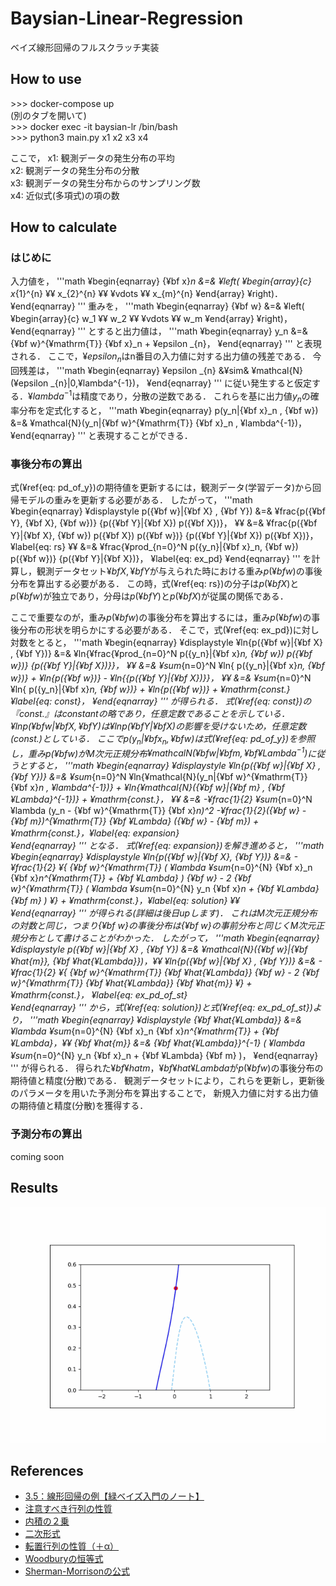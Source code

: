 # Baysian-Linear-Regression
ベイズ線形回帰のフルスクラッチ実装

## How to use
\>\>\> docker-compose up  
(別のタブを開いて)  
\>\>\> docker exec -it baysian-lr /bin/bash  
\>\>\> python3 main.py x1 x2 x3 x4  

ここで，
x1: 観測データの発生分布の平均  
x2: 観測データの発生分布の分散  
x3: 観測データの発生分布からのサンプリング数  
x4: 近似式(多項式)の項の数  

## How to calculate
### はじめに
入力値を，
'''math
¥begin{eqnarray}
    {¥bf x}_n &=&
        ¥left(
            ¥begin{array}{c}
                x_{1}^{n} ¥¥
                x_{2}^{n} ¥¥
                ¥vdots ¥¥
                x_{m}^{n}
            ¥end{array}
        ¥right)．
¥end{eqnarray}
'''
重みを，
'''math
¥begin{eqnarray}
    {¥bf w} &=&
        ¥left(
            ¥begin{array}{c}
                w_1 ¥¥
                w_2 ¥¥
                ¥vdots ¥¥
                w_m
            ¥end{array}
        ¥right)，
¥end{eqnarray}
'''
とすると出力値は，
'''math
¥begin{eqnarray}
    y_n &=& {¥bf w}^{¥mathrm{T}} {¥bf x}_n + ¥epsilon _{n}，
¥end{eqnarray}
'''
と表現される．
ここで，$¥epsilon _{n}$はn番目の入力値に対する出力値の残差である．
今回残差は，
'''math
¥begin{eqnarray}
    ¥epsilon _{n} &¥sim& ¥mathcal{N}(¥epsilon _{n}|0,¥lambda^{-1})，
¥end{eqnarray}
'''
に従い発生すると仮定する．$¥lambda^{-1}$は精度であり，分散の逆数である．
これらを基に出力値$y_n$の確率分布を定式化すると，
'''math
¥begin{eqnarray}
    p(y_n|{¥bf x}_n , {¥bf w}) &=& ¥mathcal{N}(y_n|{¥bf w}^{¥mathrm{T}} {¥bf x}_n , ¥lambda^{-1})，
¥end{eqnarray}
'''
と表現することができる．

### 事後分布の算出
式(¥ref{eq: pd_of_y})の期待値を更新するには，観測データ(学習データ)から回帰モデルの重みを更新する必要がある．
したがって，
'''math
¥begin{eqnarray}
    ¥displaystyle 
    p({¥bf w}|{¥bf X} , {¥bf Y}) &=& ¥frac{p({¥bf Y}, {¥bf X}, {¥bf w})} {p({¥bf Y}|{¥bf X}) p({¥bf X})}，  ¥¥
                                 &=& ¥frac{p({¥bf Y}|{¥bf X}, {¥bf w}) p({¥bf X}) p({¥bf w})} {p({¥bf Y}|{¥bf X}) p({¥bf X})}，¥label{eq: rs} ¥¥
                                 &=& ¥frac{¥prod_{n=0}^N p({y_n}|{¥bf x}_n, {¥bf w}) p({¥bf w})} {p({¥bf Y}|{¥bf X})}， ¥label{eq: ex_pd}
¥end{eqnarray}
'''
を計算し，観測データセット${¥bf X}, {¥bf Y}$が与えられた時における重み$p({¥bf w})$の事後分布を算出する必要がある．
この時，式(¥ref{eq: rs})の分子は$p({¥bf X})$と$p({¥bf w})$が独立であり，分母は$p({¥bf Y})$と$p({¥bf X})$が従属の関係である．

ここで重要なのが，重み$p({¥bf w})$の事後分布を算出するには，重み$p({¥bf w})$の事後分布の形状を明らかにする必要がある．
そこで，式(¥ref{eq: ex_pd})に対し対数をとると，
'''math
¥begin{eqnarray}
    ¥displaystyle 
    ¥ln{p({¥bf w}|{¥bf X} , {¥bf Y})} &=& ¥ln{¥frac{¥prod_{n=0}^N p({y_n}|{¥bf x}_n, {¥bf w}) p({¥bf w})} {p({¥bf Y}|{¥bf X})}}，  ¥¥
                                      &=& ¥sum_{n=0}^N ¥ln{ p({y_n}|{¥bf x}_n, {¥bf w})} + ¥ln{p({¥bf w})} - ¥ln{{p({¥bf Y}|{¥bf X})}}， ¥¥
                                      &=& ¥sum_{n=0}^N ¥ln{ p({y_n}|{¥bf x}_n, {¥bf w})} + ¥ln{p({¥bf w})} + ¥mathrm{const.} ¥label{eq: const}，
¥end{eqnarray}
'''
が得られる．
式(¥ref{eq: const})の『const.』はconstantの略であり，任意定数であることを示している．
$¥ln{p({¥bf w}|{¥bf X} , {¥bf Y})}$は$¥ln{{p({¥bf Y}|{¥bf X})}}$の影響を受けないため，任意定数(const.)としている．
ここで$p({y_n}|{¥bf x}_n, {¥bf w})$は式(¥ref{eq: pd_of_y})を参照し，重み$p({¥bf w})$がM次元正規分布$¥mathcal{N}({¥bf w}|{¥bf m} , {¥bf ¥Lambda}^{-1})$に従うとすると，
'''math
¥begin{eqnarray}
    ¥displaystyle 
    ¥ln{p({¥bf w}|{¥bf X} , {¥bf Y})} &=& ¥sum_{n=0}^N ¥ln{¥mathcal{N}(y_n|{¥bf w}^{¥mathrm{T}} {¥bf x}_n , ¥lambda^{-1})} + ¥ln{¥mathcal{N}({¥bf w}|{¥bf m} , {¥bf ¥Lambda}^{-1})} + ¥mathrm{const.}，  ¥¥
                                      &=& -¥frac{1}{2} ¥sum_{n=0}^N ¥lambda (y_n - {¥bf w}^{¥mathrm{T}} {¥bf x}_n)^2 -¥frac{1}{2}({¥bf w} - {¥bf m})^{¥mathrm{T}} {¥bf ¥Lambda} ({¥bf w} - {¥bf m}) + ¥mathrm{const.}，¥label{eq: expansion}                                                 
¥end{eqnarray}
'''
となる．
式(¥ref{eq: expansion})を解き進めると，
'''math
¥begin{eqnarray}
    ¥displaystyle 
    ¥ln{p({¥bf w}|{¥bf X}, {¥bf Y})} &=& - ¥frac{1}{2} ¥{ {¥bf w}^{¥mathrm{T}} ( ¥lambda ¥sum_{n=0}^{N} {¥bf x}_n {¥bf x}_n^{¥mathrm{T}} + {¥bf ¥Lambda} ) {¥bf w}
                                         - 2 {¥bf w}^{¥mathrm{T}} ( ¥lambda ¥sum_{n=0}^{N} y_n {¥bf x}_n + {¥bf ¥Lambda} {¥bf m} ) ¥} + ¥mathrm{const.}，¥label{eq: solution}  ¥¥                                            
¥end{eqnarray}
'''
が得られる(詳細は後日upします)．
これはM次元正規分布の対数と同じ，つまり{¥bf w}の事後分布は{¥bf w}の事前分布と同じくM次元正規分布として書けることがわかった．
したがって，
'''math
¥begin{eqnarray}
    ¥displaystyle 
    p({¥bf w}|{¥bf X} , {¥bf Y}) &=& ¥mathcal{N}({¥bf w}|{¥bf ¥hat{m}}, {¥bf ¥hat{¥Lambda}})，¥¥
    ¥ln{p({¥bf w}|{¥bf X} , {¥bf Y})} &=&  - ¥frac{1}{2} ¥{ {¥bf w}^{¥mathrm{T}} {¥bf ¥hat{¥Lambda}} {¥bf w} - 2 {¥bf w}^{¥mathrm{T}} {¥bf ¥hat{¥Lambda}} {¥bf ¥hat{m}} ¥} + ¥mathrm{const.}， ¥label{eq: ex_pd_of_st}                                                
¥end{eqnarray}
'''
から，式(¥ref{eq: solution})と式(¥ref{eq: ex_pd_of_st})より，
'''math
¥begin{eqnarray}
    ¥displaystyle 
    {¥bf ¥hat{¥Lambda}} &=& ¥lambda ¥sum_{n=0}^{N} {¥bf x}_n {¥bf x}_n^{¥mathrm{T}} + {¥bf ¥Lambda}，¥¥
    {¥bf ¥hat{m}} &=& {¥bf ¥hat{¥Lambda}}^{-1} ( ¥lambda ¥sum_{n=0}^{N} y_n {¥bf x}_n + {¥bf ¥Lambda} {¥bf m} )，
¥end{eqnarray}
'''
が得られる．
得られた${¥bf ¥hat{m}}$，${¥bf ¥hat{¥Lambda}}$が$p({¥bf w})$の事後分布の期待値と精度(分散)である．
観測データセットにより，これらを更新し，更新後のパラメータを用いた予測分布を算出することで，
新規入力値に対する出力値の期待値と精度(分散)を獲得する．

### 予測分布の算出
coming soon

## Results
![result](https://github.com/rrrrind/Baysian-Linear-Regression/blob/main/workspace/results/result.gif)

## References
- [3.5：線形回帰の例【緑ベイズ入門のノート】](https://www.anarchive-beta.com/entry/2020/11/12/100521)
- [注意すべき行列の性質](https://oguemon.com/study/linear-algebra/matrix-notice/)
- [内積の２乗](https://ameblo.jp/accade/entry-11899474992.html)
- [二次形式](https://mathwords.net/vecmatseki)
- [転置行列の性質（＋α）](http://web.wakayama-u.ac.jp/~wuhy/am3.pdf)
- [Woodburyの恒等式](https://mathtrain.jp/woodbury)
- [Sherman-Morrisonの公式](http://ibisforest.org/index.php?Sherman-Morrison%E3%81%AE%E5%85%AC%E5%BC%8F)